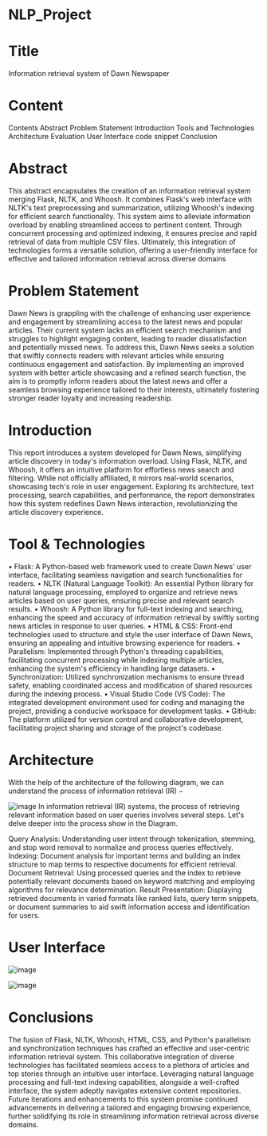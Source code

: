 # NLP_Project

# Title
Information retrieval system of
Dawn Newspaper
# Content
Contents
Abstract
Problem Statement
Introduction
Tools and Technologies
Architecture 
Evaluation
User Interface 
code snippet
Conclusion

# Abstract
This abstract encapsulates the creation of an information retrieval system merging Flask,
NLTK, and Whoosh. It combines Flask's web interface with NLTK's text preprocessing and
summarization, utilizing Whoosh's indexing for efficient search functionality. This system aims
to alleviate information overload by enabling streamlined access to pertinent content. Through
concurrent processing and optimized indexing, it ensures precise and rapid retrieval of data
from multiple CSV files. Ultimately, this integration of technologies forms a versatile solution,
offering a user-friendly interface for effective and tailored information retrieval across diverse
domains

# Problem Statement

Dawn News is grappling with the challenge of enhancing user experience and engagement by streamlining access to the latest news and popular articles. Their current system lacks an efficient search mechanism and struggles to highlight engaging content, leading to reader dissatisfaction and potentially missed news. To address this, Dawn News seeks a solution that swiftly connects readers with relevant articles while ensuring continuous engagement and satisfaction. By implementing an improved system with better article showcasing and a refined search function, the aim is to promptly inform readers about the latest news and offer a seamless browsing experience tailored to their interests, ultimately fostering stronger reader loyalty and increasing readership.

# Introduction

This report introduces a system developed for Dawn News, simplifying article discovery in today's information overload. Using Flask, NLTK, and Whoosh, it offers an intuitive platform for effortless news search and filtering. While not officially affiliated, it mirrors real-world scenarios, showcasing tech's role in user engagement. Exploring its architecture, text processing, search capabilities, and performance, the report demonstrates how this system redefines Dawn News interaction, revolutionizing the article discovery experience.

# Tool & Technologies
• Flask: A Python-based web framework used to create Dawn News' user interface, facilitating seamless navigation and search functionalities for readers.
• NLTK (Natural Language Toolkit): An essential Python library for natural language processing, employed to organize and retrieve news articles based on user queries, ensuring precise and relevant search results.
• Whoosh: A Python library for full-text indexing and searching, enhancing the speed and accuracy of information retrieval by swiftly sorting news articles in response to user queries.
• HTML & CSS: Front-end technologies used to structure and style the user interface of Dawn News, ensuring an appealing and intuitive browsing experience for readers.
• Parallelism: Implemented through Python's threading capabilities, facilitating concurrent processing while indexing multiple articles, enhancing the system's efficiency in handling large datasets.
• Synchronization: Utilized synchronization mechanisms to ensure thread safety, enabling coordinated access and modification of shared resources during the indexing process.
• Visual Studio Code (VS Code): The integrated development environment used for coding and managing the project, providing a conducive workspace for development tasks.
• GitHub: The platform utilized for version control and collaborative development, facilitating project sharing and storage of the project's codebase.

# Architecture 

With the help of the architecture of the following diagram, we can understand the process of
information retrieval (IR) −

![image](https://github.com/HamzaGhfran/NLP_Project/assets/114594956/b47eda74-cb18-4f55-a9d1-af69e023b010)
In information retrieval (IR) systems, the process of retrieving relevant information based on user queries involves several steps. Let's delve deeper into the process show in the Diagram.

Query Analysis: Understanding user intent through tokenization, stemming, and stop word removal to normalize and process queries effectively.
Indexing: Document analysis for important terms and building an index structure to map terms to respective documents for efficient retrieval.
Document Retrieval: Using processed queries and the index to retrieve potentially relevant documents based on keyword matching and employing algorithms for relevance determination.
Result Presentation: Displaying retrieved documents in varied formats like ranked lists, query term snippets, or document summaries to aid swift information access and identification for users.

# User Interface

![image](https://github.com/HamzaGhfran/NLP_Project/assets/114594956/7cb92266-a0ef-4b94-83e6-e2726399a02f)

![image](https://github.com/HamzaGhfran/NLP_Project/assets/114594956/3a566562-a929-4485-89b6-06d66463d469)

# Conclusions

The fusion of Flask, NLTK, Whoosh, HTML, CSS, and Python's parallelism and
synchronization techniques has crafted an effective and user-centric information retrieval
system. This collaborative integration of diverse technologies has facilitated seamless access to
a plethora of articles and top stories through an intuitive user interface. Leveraging natural
language processing and full-text indexing capabilities, alongside a well-crafted interface, the
system adeptly navigates extensive content repositories. Future iterations and enhancements to
this system promise continued advancements in delivering a tailored and engaging browsing
experience, further solidifying its role in streamlining information retrieval across diverse
domains.



